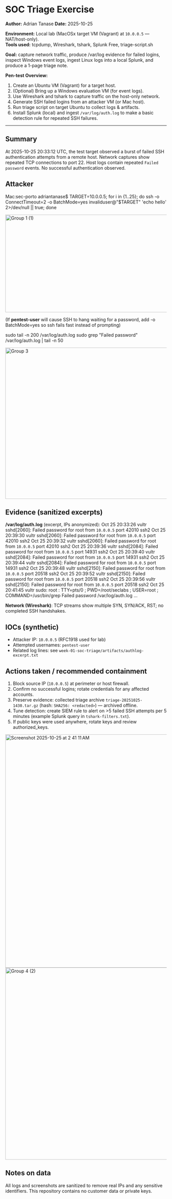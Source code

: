 # SOC Triage Exercise

**Author:** Adrian Tanase
**Date:** 2025-10-25  

**Environment:** Local lab (MacOSx target VM (Vagrant) at `10.0.0.5` — NAT/host-only).  
**Tools used:** tcpdump, Wireshark, tshark, Splunk Free, triage-script.sh

**Goal:** capture network traffic, produce /var/log evidence for failed logins, inspect Windows event logs, ingest Linux logs into a local Splunk, and produce a 1-page triage note.

**Pen-test Overview:**
1. Create an Ubuntu VM (Vagrant) for a target host.
2. (Optional) Bring up a Windows evaluation VM (for event logs).
3. Use Wireshark and tshark to capture traffic on the host-only network.
4. Generate SSH failed logins from an attacker VM (or Mac host).
5. Run triage script on target Ubuntu to collect logs & artifacts.
6. Install Splunk (local) and ingest `/var/log/auth.log` to make a basic detection rule for repeated SSH failures.


---

## Summary
At 2025-10-25 20:33:12 UTC, the test target observed a burst of failed SSH authentication attempts from a remote host. Network captures show repeated TCP connections to port 22. Host logs contain repeated `Failed password` events. No successful authentication observed.

## Attacker
Mac:sec-porto adriantanase$ TARGET=10.0.0.5; for i in {1..25}; do ssh -o ConnectTimeout=2 -o BatchMode=yes invaliduser@"$TARGET" 'echo hello' 2>/dev/null || true; done

<img width="752" height="304" alt="Group 1 (1)" src="https://github.com/user-attachments/assets/8d62e532-e771-4f25-a06d-0bde80fbe261" />


(If **pentest-user** will cause SSH to hang waiting for a password, add -o BatchMode=yes so ssh fails fast instead of prompting)

sudo tail -n 200 /var/log/auth.log
sudo grep "Failed password" /var/log/auth.log | tail -n 50


<img width="796" height="471" alt="Group 3" src="https://github.com/user-attachments/assets/19aefe41-8c9a-44a5-8118-241f90618106" />


## Evidence (sanitized excerpts)
**/var/log/auth.log** (excerpt, IPs anonymized):
Oct 25 20:33:26 vultr sshd[2060]: Failed password for root from `10.0.0.5` port 42010 ssh2
Oct 25 20:39:30 vultr sshd[2060]: Failed password for root from `10.0.0.5` port 42010 ssh2
Oct 25 20:39:32 vultr sshd[2060]: Failed password for root from `10.0.0.5` port 42010 ssh2
Oct 25 20:39:36 vultr sshd[2084]: Failed password for root from `10.0.0.5` port 14931 ssh2
Oct 25 20:39:40 vultr sshd[2084]: Failed password for root from `10.0.0.5` port 14931 ssh2
Oct 25 20:39:44 vultr sshd[2084]: Failed password for root from `10.0.0.5` port 14931 ssh2
Oct 25 20:39:48 vultr sshd[2150]: Failed password for root from `10.0.0.5` port 20518 ssh2
Oct 25 20:39:52 vultr sshd[2150]: Failed password for root from `10.0.0.5` port 20518 ssh2
Oct 25 20:39:56 vultr sshd[2150]: Failed password for root from `10.0.0.5` port 20518 ssh2
Oct 25 20:41:45 vultr sudo:     root : TTY=pts/0 ; PWD=/root/seclabs ; USER=root ; COMMAND=/usr/bin/grep Failed password /var/log/auth.log
...

**Network (Wireshark)**: TCP streams show multiple SYN, SYN/ACK, RST; no completed SSH handshakes.

## IOCs (synthetic)
- Attacker IP: `10.0.0.5` (RFC1918 used for lab)  
- Attempted usernames: `pentest-user`
- Related log lines: see `week-01-soc-triage/artifacts/authlog-excerpt.txt`

## Actions taken / recommended containment
1. Block source IP (`10.0.0.5`) at perimeter or host firewall.  
2. Confirm no successful logins; rotate credentials for any affected accounts.  
3. Preserve evidence: collected triage archive `triage-20251025-1430.tar.gz` (hash: `SHA256: <redacted>`) — archived offline.  
4. Tune detection: create SIEM rule to alert on >5 failed SSH attempts per 5 minutes (example Splunk query in `tshark-filters.txt`).  
5. If public keys were used anywhere, rotate keys and review authorized_keys.

<img width="1277" height="726" alt="Screenshot 2025-10-25 at 2 41 11 AM" src="https://github.com/user-attachments/assets/1db57f2f-bfa3-448d-9117-4e5673cb13c9" />

<img width="668" height="598" alt="Group 4 (2)" src="https://github.com/user-attachments/assets/33562b05-e314-49b2-ba7c-339748a04987" />


## Notes on data
All logs and screenshots are sanitized to remove real IPs and any sensitive identifiers. This repository contains no customer data or private keys.
